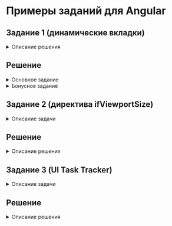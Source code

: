 # Примеры заданий для Angular

## Задание 1 (динамические вкладки)

<details>
<summary>Описание решения</summary>
<div>
 <br />
Взять шаблон приложения и на его основе реализовать табы по указанной в `app.component.html` разметке (в отдельном модуле, в отдельном каталоге). И содержимое, и заголовок должны поддерживать отображение других компонентов/произвольного html. 

По умолчанию активен первый таб. Должна поддерживаться возможность динамически добавить/убрать таб. При удалении активного таба, активным становится первый таб (если остался хотя бы один). Для оформления табов достаточно использовать 3 класса из `styles.css`. Приложение должно работать без `NO_ERRORS_SCHEMA/CUSTOM_ELEMENTS_SCHEMA` в `AppModule`.

**Bonus:** Сделать так, чтобы содержимое табов инициализировалось только при активации таба. Допускается изменение разметки.
 
</div>
</details>

## Решение

<details>
<summary>Основное задание</summary>
<div>
<br />
 **Пояснение к исходникам. Описание порядка действий**.

1. Для начала создадим отсутствующие компоненты `tab`, `tab-title`, `tab-content` и поместим их в отдельный модуль.
Это сразу решает проблему с выводом ошибок и можно отключить их блокировку через `NO_ERRORS_SCHEMA`.

2. Теперь передадим в шаблон компонентов директиву `ng-content`.

Директива выводит в шаблоне то, что находится между тегами компонента. Это как раз и требуется в нашем случае.

3. По представленной структуре у нас нет входных параметров для вложенных компонентов, 
поэтому нам понадобится создать шаред-сервис.

Он нами будет использоваться, как синглтон, принадлежащий компоненту `tabs`, поэтому там и зарегистрируем этот провайдер.
Если зарегистрировать в модуле, этот класс будет общий для всех компонентов табов, а нам это не нужно.

Сервис будет хранить текущий индекс и `EventEmitter` для уведомления компонентов, какой таб активен.

4. Так как дочерние табы не знают какой они имеют индекс, мы его проставим самостоятельно. 
Для этого, используя наш синглтон класс, в компоненте `tab` проставим `tabIndex` для каждого компонента простым инкрементированием, 
который будет вызываться при создании компонента.

И передадим его непосредственно дочерним компонентам. Получить доступ к ним можно через декоратор `@ContentChild`.
Декоратор `@ContentChild` получает доступ к контенту, который располагается внутри его тегов.

```
  @ContentChild(TabTitleComponent) tabTitleComponent: TabTitleComponent;
  @ContentChild(TabContentComponent) tabContentComponent: TabContentComponent;
 
  ngAfterContentInit() {

    // set tab index for child component
    this.tabTitleComponent.tabIndex = this.tabIndex;
    this.tabContentComponent.tabIndex = this.tabIndex;

    if (!this.tabTitleComponent.activeTab) {
      this.tabsService.setTabIndex();
    }

  }
```  

На хук `ngAfterContentInit` (после инициализации вложенной части компонента) передаём индекс в `tab-title`, `tab-content` 
и заодно устанавливаем активный таб по умолчанию.

5. Зная индекс теперь добавим в `tab-title` событие обработки клика с помощью декоратора @HostListener (прослушивает события на компоненте).

```
  @HostListener('click') initTab() {
    this.tabsService.setTabIndex(this.tabIndex); // set active tab
  }
```
 
С помощью декоратора `@HostBinding` установим привязку активного класса.

```
  @HostBinding('class') activeTab = '';
```

Когда будет клик по компоненту, будет установлен класс.

```
  ngAfterContentInit() {
    this.subscription = this.tabsService.change.subscribe(tabIndex => {
      this.activeTab = tabIndex === this.tabIndex ? classActiveTab : '';
    });
  }
```

Тут суть в том, что по клику событие эмитится в сервис, который оповещает все подписанные компоненты об изменившимся активном табе.
И в хуке `ngAfterContentInit` мы делаем проверку, совпадает ли индекс или нет. 

6. Всё аналогично и в `tab-content`. Также подписываемся на сервис, а для скрытия компонента связываем свойство `hidden`, 
которое будет управлять видимостью компонента, в зависимости от активного класса. 

```
  @HostBinding('hidden') hidden = true;
```

</details>

<details>
<summary>Бонусное задание</summary>
<div>
 <br />
**Пояснение к исходникам. Описание порядка действий**.

1. В реализации основной части у нас при загрузке отображался весь контент, но и скрыть его через `ngIf` не получится, 
так как `ng-content` это всего лишь проекция и вызывается раньше места расположения `ng-content`.

Хук `ngAfterContentInit()` срабатывает раньше чем отработает шаблон `ngAfterViewInit()`.

2. Так как по условию разрешается менять структуру, то мы просто обернём контентную часть `tab-content` в
директиву `ng-template` (хранит шаблон вне отображения).

```
    <tab-content>
      <ng-template>
        Tab <b>{{ tab }}</b> content
        <test [tab]="tab"></test>
      </ng-template>
    </tab-content> 
```

3. Теперь контент не выводится вообще, но это можно решить с помощью специальной директивы `ngTemplateOutlet` 
(выводит шаблон по переданной ссылке).

```
<ng-template [ngTemplateOutlet]="templateRef"></ng-template>
```

И в компоненте создаём такую ссылку на шаблон.

```
@ContentChild(TemplateRef) templateRef: TemplateRef<any>;
```

4. Теперь мы можем поставить условие через `*ngIf` и всё будет работать.

```
<ng-container *ngIf="!hidden">
  <ng-template [ngTemplateOutlet]="templateRef"></ng-template>
</ng-container>
```

</details>

## Задание 2 (директива ifViewportSize)

<details>
<summary>Описание задачи</summary>
<div>
 <br />
  Форкнуть шаблон приложения 
  (https://stackblitz.com/github/BaryshevRS/tasks-angular/tree/if-viewport-size) 
  и на его основе реализовать:
  
  - модуль в отдельном каталоге, содержащий структурную директиву `ifViewportSize`, которая рендерит элемент, если ширина окна браузера соответствует переданному значения. Ширина браузера может изменяться после запуска приложения.
  - сервис в том же модуле, который занимается определением текущей ширины окна браузера и должен получать на этапе инициализации конфиг с пороговыми значениями для разных типов ширины (нижнее значение, с которого начинается соответствующий тип)
  - конфиг для сервиса должен передаваться через `AppModule`
  
  Для тестирования раскомментировать разметку в `app.component.html`.
  
  **Обратить внимание на производительность** (на странице могут быть сотни произвольных компонентов)
  
  ```
  interface IConfig {
    medium: number;
    large: number;
  }
  ```
  
  ```
  small: viewportWidth < config.medium
  medium: config.medium <= viewportWidth < config.large
  large: config.large <= viewportWidth
  ```
 
</div>
</details>


## Решение

<details>
<summary>Описание решения</summary>
<div>
 <br />
1. Создадим структурную директиву `IfViewportSizeDirective`, в которую заинжектим ссылку на шаблон `TemplateRef` и на контейнер шаблона `ViewContainerRef`. 

Теперь мы может управлять отрисовкой компонента, к которому применена директива.

```
    if (initShow) {
      this.viewContainer.createEmbeddedView(this.templateRef);
    } else {
      this.viewContainer.clear();
    }
```

Поведение аналогично тому, как работает стандартный `*ngIf`.

2. Для определения, когда отрисовывать компонент, а когда нет - заведём сервис, который будет определять разрешение экрана.

```
  setViewport(viewportType): boolean {
    const viewportWidth = Math.max(document.documentElement.clientWidth, window.innerWidth || 0);

    let show = false;

    switch (viewportType) {
      case ViewportConfigSize.SMALL:
        show = viewportWidth < this.viewportConfig.medium;
        break;
      case ViewportConfigSize.MEDIUM:
        show = this.viewportConfig.medium <= viewportWidth && viewportWidth < this.viewportConfig.large;
        break;
      case ViewportConfigSize.LARGE:
        show = viewportWidth >= this.viewportConfig.large;
        break;
    }

    return show;
  }
```

Для отслеживания изменения разрешения напишем следующий код:

```
  checkViewport(viewportType): Observable<any> {
    return fromEvent(window, 'resize')
      .pipe(
        debounceTime(200),
        distinct(),
        map(() => this.setViewport(viewportType))
      );
  }
```

Тут мы решаем вопрос производительности, отсеивая лишние и повторные запросы с помощью оператора `debounceTime(200)` и distinct().

3. Теперь нам надо задавать конфигурацию в `AppModule`. 
Для этого создадим модуль `ViewportSizeModule`.

```
@NgModule({
  declarations: [IfViewportSizeDirective],
  imports: [
    CommonModule
  ],
  exports: [
    IfViewportSizeDirective
  ]
})
export class ViewportSizeModule {
  static forRoot(config: IConfig): ModuleWithProviders {
    return {
      ngModule: ViewportSizeModule,
      providers: [{
        provide: ViewportSizeService, useFactory() {
          return new ViewportSizeService(config);
        }
      }]
    };
  }
}
```

Тут нашему сервису надо принимать параметры, поэтому сделаем его через провайдер фабрику `useFactory` и передадим параметры, который принимает наш модуль в методе `forRoot`.

```
    ViewportSizeModule.forRoot({
      medium: 320,
      large: 480
    })
```

Кроме того, за счёт использования статического метода `forRoot` мы делаем наш провайдер единственным для всего приложения. Независимо будет ли этот модуль `ViewportSizeModule` дополнительно импортирован в другие модули.
 
</div>
</details>

## Задание 3 (UI Task Tracker)

<details>
<summary>Описание задачи</summary>
<div>
<br />

**Допускается использовать:** Библиотеки компонентов или CSS фреймворки (Ant Design, Material UI,
Twitter Bootstrap и др.), a также любые JS-библиотеки, но в адекватном количестве.

**Описание:** Приложение должно представлять собой Single Page Application и быть ui-частью клиент-
серверного приложения. Данные должны храниться в формате `JSON` и должны быть легко заменимы на
соответствующие AJAX-запросы (`REST API`).

Вся конфигурация для приложения должна быть вынесена отдельно, легко редактируема.

Для тестирования работы приложения должно быть создано несколько учетных записей.

Внешний вид приложения определяется разработчиком по его желанию, верстка произвольна,
необходимо ее корректное отображение в основных современных браузерах.

Плюсом будет использование инструментов сборки.

***Основные требования:***

1. Вход в приложение, авторизация

Приложение должно содержать два уровня доступа. Неавторизованному пользователю должна быть
доступна только страница ввода данных (логин, пароль). После аутентификации пользователь получает
доступ к своему списку задач.

2. Список задач

Список задач пользователя, представленный в табличном виде, с возможностью сортировки списка,
фильтрации (к примеру - по статусам) и смены представления (подробный/краткий вид/scrum доска).
Автообновление списка каждые n минут.

3. Страница задачи

Страница с подробной информацией о задаче - название, описание, дата, приоритет, планируемое и
затраченное время, статус выполнения.

**Желательные требования (реализация будет плюсом):**

4. Изменение задачи

Возможность сменить планируемое время на выполнение задачи и ее статус, а также время, затраченное
на выполнение.

5. Добавление задачи

Возможность добавить новую задачу.

6. Scrum доска

Таблица, представленная в виде трех колонок - План, В процессе, Готово. Задачи должны быть
распределены в таблице в соответствии с их статусами и приоритетами.
Перемещение задач в таблице с помощью механизма `drag&drop`, переход между столбцами должен
сопровождаться сменой статуса у соответствующей задачи.
</div>
</details>

## Решение

<details>
<summary>Описание решения</summary>
<div>
<br />
Для реализации были использованы компоненты `Angular Material`, менеджер состояния `NgRx` и облачная реалтайм база `Cloud Firestore`.

Использование `json` не так интересно, кроме того, за счёт использования базы работающей в реальном времени, решается задача обновления контента каждые несколько минут. 
Информация в данном случае будет обновляться у всех пользователей сразу на каждое произведённое изменение.

Авторизация сделана на базе сервиса аутентификации `Firebase`.

Для создания `Scrum` доски использован `SDK` компонент из `Angular Material`.

Сделаны механизмы добавления, редактирования задач, фильтрация по приоритету. Два режима отображения: табличный и `scrum`. 
А также вынесены настройки редактирования статусов и приоритетов задач.

Доступ в админку в общий доступ не выложен, так как ресурсы `Firebase` ограничены и нет возможности модерирования изменений.
</div>
</details>
